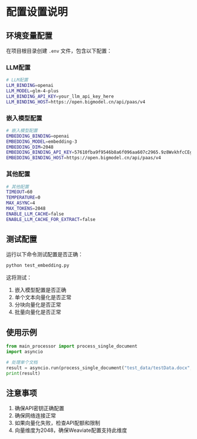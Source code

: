 # 配置设置说明

## 环境变量配置

在项目根目录创建 `.env` 文件，包含以下配置：

### LLM配置
```bash
# LLM配置
LLM_BINDING=openai
LLM_MODEL=glm-4-plus
LLM_BINDING_API_KEY=your_llm_api_key_here
LLM_BINDING_HOST=https://open.bigmodel.cn/api/paas/v4
```

### 嵌入模型配置
```bash
# 嵌入模型配置
EMBEDDING_BINDING=openai
EMBEDDING_MODEL=embedding-3
EMBEDDING_DIM=2048
EMBEDDING_BINDING_API_KEY=57610fba9f9546b8a6f096aa607c2965.9z8WvkhfcCEgZIs1
EMBEDDING_BINDING_HOST=https://open.bigmodel.cn/api/paas/v4
```

### 其他配置
```bash
# 其他配置
TIMEOUT=60
TEMPERATURE=0
MAX_ASYNC=4
MAX_TOKENS=2048
ENABLE_LLM_CACHE=false
ENABLE_LLM_CACHE_FOR_EXTRACT=false
```

## 测试配置

运行以下命令测试配置是否正确：

```bash
python test_embedding.py
```

这将测试：
1. 嵌入模型配置是否正确
2. 单个文本向量化是否正常
3. 分块向量化是否正常
4. 批量向量化是否正常

## 使用示例

```python
from main_processor import process_single_document
import asyncio

# 处理单个文档
result = asyncio.run(process_single_document("test_data/testData.docx", kb_id=1))
print(result)
```

## 注意事项

1. 确保API密钥正确配置
2. 确保网络连接正常
3. 如果向量化失败，检查API配额和限制
4. 向量维度为2048，确保Weaviate配置支持此维度 